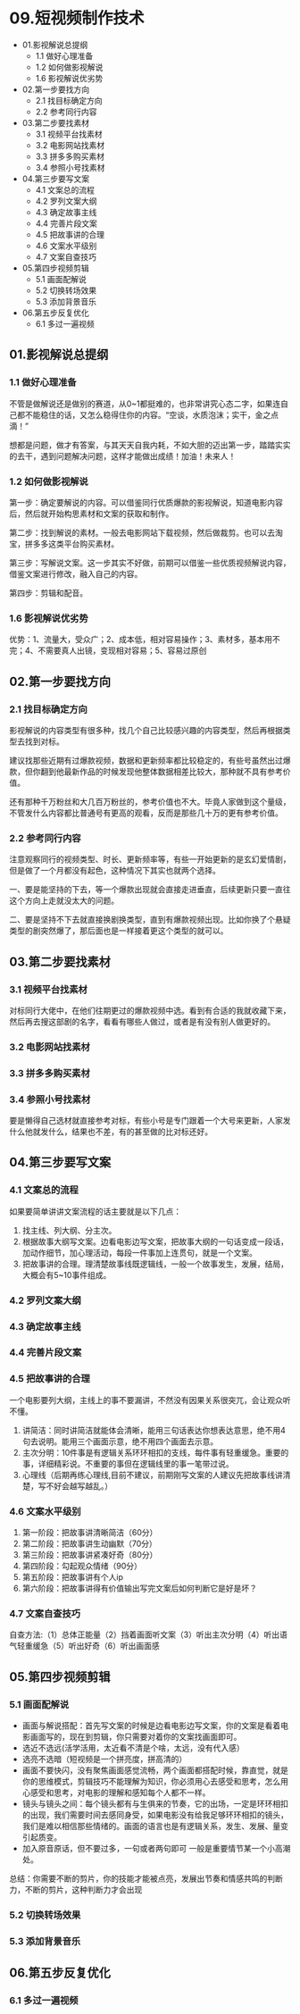 # 09.短视频制作技术
- 01.影视解说总提纲
  - 1.1 做好心理准备
  - 1.2 如何做影视解说
  - 1.6 影视解说优劣势
- 02.第一步要找方向
  - 2.1 找目标确定方向
  - 2.2 参考同行内容
- 03.第二步要找素材
  - 3.1 视频平台找素材
  - 3.2 电影网站找素材
  - 3.3 拼多多购买素材
  - 3.4 参照小号找素材
- 04.第三步要写文案
  - 4.1 文案总的流程
  - 4.2 罗列文案大纲
  - 4.3 确定故事主线
  - 4.4 完善片段文案
  - 4.5 把故事讲的合理
  - 4.6 文案水平级别
  - 4.7 文案自查技巧
- 05.第四步视频剪辑
  - 5.1 画面配解说
  - 5.2 切换转场效果
  - 5.3 添加背景音乐
- 06.第五步反复优化
  - 6.1 多过一遍视频

## 01.影视解说总提纲

### 1.1 做好心理准备

不管是做解说还是做别的赛道，从0~1都挺难的，也非常讲究心态二字，如果连自己都不能稳住的话，又怎么稳得住你的内容。“空谈，水质泡沫；实干，金之点滴！”

想都是问题，做才有答案，与其天天自我内耗，不如大胆的迈出第一步，踏踏实实的去干，遇到问题解决问题，这样才能做出成绩！加油！未来人！

### 1.2 如何做影视解说

第一步：确定要解说的内容。可以借鉴同行优质爆款的影视解说，知道电影内容后，然后就开始构思素材和文案的获取和制作。

第二步：找到解说的素材。一般去电影网站下载视频，然后做裁剪。也可以去淘宝，拼多多这类平台购买素材。

第三步：写解说文案。这一步其实不好做，前期可以借鉴一些优质视频解说内容，借鉴文案进行修改，融入自己的内容。

第四步：剪辑和配音。



### 1.6 影视解说优劣势

优势：1、流量大，受众广；2、成本低，相对容易操作；3、素材多，基本用不完；4、不需要真人出镜，变现相对容易；5、容易过原创



## 02.第一步要找方向

### 2.1 找目标确定方向

影视解说的内容类型有很多种，找几个自己比较感兴趣的内容类型，然后再根据类型去找到对标。

建议找那些近期有过爆款视频，数据和更新频率都比较稳定的，有些号虽然出过爆款，但你翻到他最新作品的时候发现他整体数据相差比较大，那种就不具有参考价值。

还有那种千万粉丝和大几百万粉丝的，参考价值也不大。毕竟人家做到这个量级，不管发什么内容都比普通号有更高的观看，反而是那些几十万的更有参考价值。

### 2.2 参考同行内容

注意观察同行的视频类型、时长、更新频率等，有些一开始更新的是玄幻爱情剧，但是做了一个月都没有起色，这种情况下其实也就两个选择。

一、要是能坚持的下去，等一个爆款出现就会直接走进垂直，后续更新只要一直往这个方向上走就没太大的问题。

二、要是坚持不下去就直接换剧换类型，直到有爆款视频出现。比如你换了个悬疑类型的剧突然爆了，那后面也是一样接着更这个类型的就可以。

## 03.第二步要找素材

### 3.1 视频平台找素材

对标同行大佬中，在他们往期更过的爆款视频中选。看到有合适的我就收藏下来，然后再去搜这部剧的名字，看看有哪些人做过，或者是有没有别人做更好的。

### 3.2 电影网站找素材


### 3.3 拼多多购买素材


### 3.4 参照小号找素材

要是懒得自己选材就直接参考对标，有些小号是专门跟着一个大号来更新，人家发什么他就发什么，结果也不差，有的甚至做的比对标还好。



## 04.第三步要写文案

### 4.1 文案总的流程

如果要简单讲讲文案流程的话主要就是以下几点：

1. 找主线、列大纲、分主次。
2. 根据故事大纲写文案。边看电影边写文案，把故事大纲的一句话变成一段话，加动作细节，加心理活动，每段一件事加上连贯句，就是一个文案。
3. 把故事讲的合理。理清楚故事线既逻辑线，一般一个故事发生，发展，结局，大概会有5~10事件组成。

### 4.2 罗列文案大纲

### 4.3 确定故事主线

### 4.4 完善片段文案

### 4.5 把故事讲的合理

一个电影要列大纲，主线上的事不要漏讲，不然没有因果关系很突兀，会让观众听不懂。

1. 讲简洁：同时讲简洁就能体会清晰，能用三句话表达你想表达意思，绝不用4句去说明。能用三个画面示意，绝不用四个画面去示意。
2. 主次分明：10件事是有逻辑关系环环相扣的支线，每件事有轻重缓急。重要的事，详细精彩说。不重要的事但在逻辑线里的事一笔带过说。
3. 心理线（后期再练心理线,目前不建议，前期刚写文案的人建议先把故事线讲清楚，写不好会越写越乱。）

### 4.6 文案水平级别

1. 第一阶段：把故事讲清晰简洁（60分）
2. 第二阶段：把故事讲生动幽默（70分）
3. 第三阶段：把故事讲紧凑好奇（80分）
4. 第四阶段：勾起观众情绪（90分）
5. 第五阶段：把故事讲有个人ip
6. 第六阶段：把故事讲得有价值输出写完文案后如何判断它是好是坏？

### 4.7 文案自查技巧

自查方法:（1）总体正能量（2）挡着画面听文案（3）听出主次分明（4）听出语气轻重缓急（5）听出好奇（6）听出画面感

## 05.第四步视频剪辑

### 5.1 画面配解说

- 画面与解说搭配：首先写文案的时候是边看电影边写文案，你的文案是看着电影画面写的，现在到剪辑，你只需要对着你的文案找画面即可。
- 选近不选远(活学活用，太近看不清是个啥，太远，没有代入感）
- 选亮不选暗（短视频是一个拼亮度，拼高清的）
- 画面不要快闪，没有聚焦画面感觉流畅，两个画面都搭配时候，靠直觉，就是你的思维模式，剪辑技巧不能理解为知识，你必须用心去感受和思考，怎么用心感受和思考，对电影的理解和感知每个人都不一样。
- 镜头与镜头之间：每个镜头都有与生俱来的节奏，它的出场，一定是环环相扣的出现，我们需要时间去感同身受，如果电影没有给我足够环环相扣的镜头，我们是难以相信那些情绪的。画面的语言也是有逻辑关系，发生、发展、量变引起质变。
- 加入原音原话，但不要过多，一句或者两句即可 一般是重要情节某一个小高潮处。

总结：你需要不断的剪片，你的技能才能被点亮，发展出节奏和情感共鸣的判断力，不断的剪片，这种判断力才会出现

### 5.2 切换转场效果


### 5.3 添加背景音乐

## 06.第五步反复优化

### 6.1 多过一遍视频




















